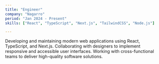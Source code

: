 ```yaml
---
title: "Engineer"
company: "Nagarro"
period: "Jan 2024 - Present"
skills: ["React", "TypeScript", "Next.js", "TailwindCSS", "Node.js"]

---
```


Developing and maintaining modern web applications using React, TypeScript, and Next.js. Collaborating with designers to implement responsive and accessible user interfaces. Working with cross-functional teams to deliver high-quality software solutions.



